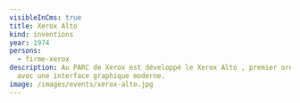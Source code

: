 ```yaml
---
visibleInCms: true
title: Xerox Alto
kind: inventions
year: 1974
persons:
  - firme-xerox
description: Au PARC de Xerox est développé le Xerox Alto , premier ordinateur
  avec une interface graphique moderne.
image: /images/events/xerox-alto.jpg
---
```

